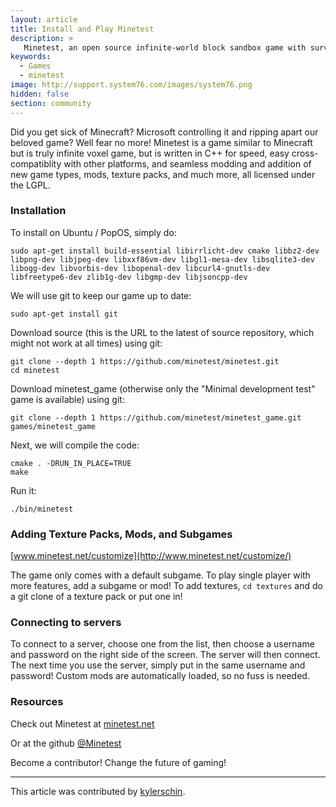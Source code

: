 ```yaml
---
layout: article
title: Install and Play Minetest
description: >
   Minetest, an open source infinite-world block sandbox game with survival and crafting.
keywords:
  - Games
  - minetest
image: http://support.system76.com/images/system76.png
hidden: false
section: community
---
```


Did you get sick of Minecraft? Microsoft controlling it and ripping apart our beloved game? Well fear no more!  Minetest is a game similar to Minecraft but is truly infinite voxel game, but is written in C++ for speed, easy cross-compatiblity with other platforms, and seamless modding and addition of new game types, mods, texture packs, and much more, all licensed under the LGPL.

### Installation

To install on Ubuntu / PopOS, simply do:

```
sudo apt-get install build-essential libirrlicht-dev cmake libbz2-dev libpng-dev libjpeg-dev libxxf86vm-dev libgl1-mesa-dev libsqlite3-dev libogg-dev libvorbis-dev libopenal-dev libcurl4-gnutls-dev libfreetype6-dev zlib1g-dev libgmp-dev libjsoncpp-dev
```

We will use git to keep our game up to date:

```
sudo apt-get install git
```

Download source (this is the URL to the latest of source repository, which might not work at all times) using git:

```
git clone --depth 1 https://github.com/minetest/minetest.git
cd minetest
```

Download minetest_game (otherwise only the "Minimal development test" game is available) using git:

```
git clone --depth 1 https://github.com/minetest/minetest_game.git games/minetest_game
```

Next, we will compile the code:

```
cmake . -DRUN_IN_PLACE=TRUE
make
```

Run it:

```
./bin/minetest
```

### Adding Texture Packs, Mods, and Subgames

[www.minetest.net/customize](http://www.minetest.net/customize/)

The game only comes with a default subgame. To play single player with more features, add a subgame or mod!  To add textures, `cd textures` and do a git clone of a texture pack or put one in!  

### Connecting to servers

To connect to a server, choose one from the list, then choose a username and password on the right side of the screen.  The server will then connect.  The next time you use the server, simply put in the same username and password!  Custom mods are automatically loaded, so no fuss is needed.

### Resources

Check out Minetest at [minetest.net](https://minetest.net)

Or at the github [@Minetest](https://github.com/minetest)

Become a contributor! Change the future of gaming!

---

This article was contributed by [kylerschin](https://github.com/kylerschin).
